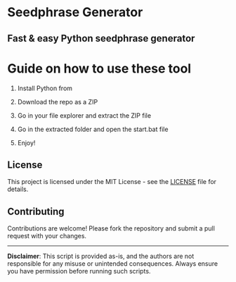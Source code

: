 # Seedphrase Generator      
        
## Fast & easy Python seedphrase generator       
             
# Guide on how to use these tool        
            
1. Install Python from           
   
2. Download the repo as a ZIP       
   
3. Go in your file explorer and extract the ZIP file      
        
4. Go in the extracted folder and open the start.bat file      
       
5. Enjoy!         
           
## License             
     
This project is licensed under the MIT License - see the [LICENSE](LICENSE) file for details.               
    
## Contributing    
        
Contributions are welcome! Please fork the repository and submit a pull request with your changes.           
       
---      
       
**Disclaimer**: This script is provided as-is, and the authors are not responsible for any misuse or unintended consequences. Always ensure you have permission before running such scripts.            